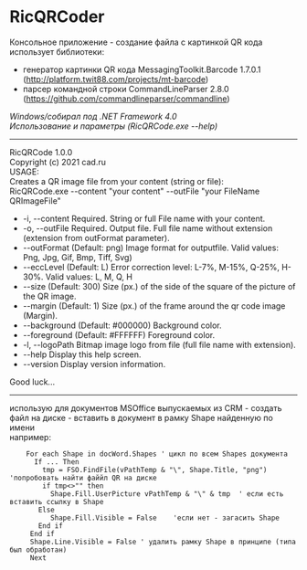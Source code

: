 # RicQRCoder
Консольное приложение - создание файла с картинкой QR кода использует библиотеки:
 - генератор картинки QR кода MessagingToolkit.Barcode 1.7.0.1 (http://platform.twit88.com/projects/mt-barcode)
 - парсер командной строки CommandLineParser 2.8.0 (https://github.com/commandlineparser/commandline)

_Windows/собирал под  .NET Framework 4.0_  
_Использование и параметры (RicQRCode.exe --help)_
***
RicQRCode 1.0.0  
Copyright (c) 2021 cad.ru  
USAGE:  
Creates a QR image file from your content (string or file):  
  RicQRCode.exe --content "your content" --outFile "your FileName QRImageFile"

-  -i, --content     Required. String or full File name with your content.
-  -o, --outFile     Required. Output file. Full file name without extension (extension from outFormat parameter).
-  --outFormat       (Default: png) Image format for outputfile. Valid values: Png, Jpg, Gif, Bmp, Tiff, Svg)
-  --eccLevel        (Default: L) Error correction level: L-7%, M-15%, Q-25%, H-30%. Valid values: L, M, Q, H
-  --size            (Default: 300) Size (px.) of the side of the square of the picture of the QR image.
-  --margin          (Default: 1) Size (px.) of the frame around the qr code image (Margin).
-  --background      (Default: #000000) Background color.
-  --foreground      (Default: #FFFFFF) Foreground color.
-  -l, --logoPath    Bitmap image logo from file (full file name with extension).
-  --help            Display this help screen.
-  --version         Display version information.

Good luck...
***
использую для документов MSOffice выпускаемых из CRM - создать файл на диске - вставить в документ в рамку Shape найденную по имени  
например:  
```
    For each Shape in docWord.Shapes ' цикл по всем Shapes документа   
      If ... Then    
        tmp = FSO.FindFile(vPathTemp & "\", Shape.Title, "png") 'попробовать найти файйл QR на диске
        if tmp<>"" then
          Shape.Fill.UserPicture vPathTemp & "\" & tmp  ' если есть вставить ссылку в Shape
       Else
          Shape.Fill.Visible = False    'если нет - загасить Shape 
       End if
     End if
     Shape.Line.Visible = False ' удалить рамку Shape в принципе (типа был обработан)
     Next
```
